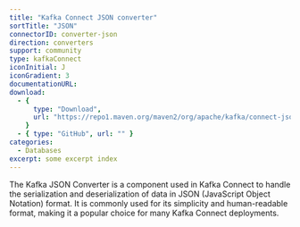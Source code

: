 ```yaml
---
title: "Kafka Connect JSON converter"
sortTitle: "JSON"
connectorID: converter-json
direction: converters
support: community
type: kafkaConnect
iconInitial: J
iconGradient: 3
documentationURL:
download:
  - {
      type: "Download",
      url: "https://repo1.maven.org/maven2/org/apache/kafka/connect-json/3.8.0/connect-json-3.8.0.jar",
    }
  - { type: "GitHub", url: "" }
categories:
  - Databases
excerpt: some excerpt index
---
```


The Kafka JSON Converter is a component used in Kafka Connect to handle the serialization and deserialization of data in JSON (JavaScript Object Notation) format. It is commonly used for its simplicity and human-readable format, making it a popular choice for many Kafka Connect deployments.
